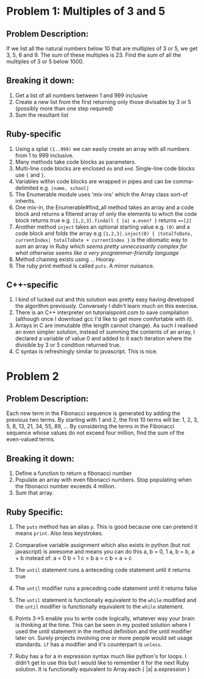 # Problem 1: Multiples of 3 and 5
## Problem Description:
If we list all the natural numbers below 10 that are multiples of 3 or 5, we get 3, 5, 6 and 9. The sum of these multiples is 23. Find the sum of all the multiples of 3 or 5 below 1000.
 
## Breaking it down:
1. Get a list of all numbers between 1 and 999 inclusive
2. Create a new list from the first returning only those divisable by 3 or 5 (possibly more than one step required)
3. Sum the resultant list
 
## Ruby-specific
1. Using a splat ```(1..999)``` we can easily create an array with all numbers from 1 to 999 inclusive.
2. Many methods take code blocks as parameters. 
3. Multi-line code blocks are enclosed  ```do``` and ```end```. Single-line code blocks use ```{``` and ```}```. 
4. Variables within code blocks are wrapped in pipes and can be comma-delimited e.g. ```|name, school|```
5. The Enumerable module uses 'mix-ins' which the Array class sort-of inherits.
6. One mix-in, the Enumerable#find_all method takes an array and a code block and returns a filtered array of only the elements to which the code block returns true e.g. ```[1,2,3].findall { |a| a.even? }``` returns ```=>[2]```
7. Another method ```inject``` takes an optional starting value e.g. ```(0)``` and a code block and folds the array e.g ```[1,2,3].inject(0) { |totalToDate, currentIndex| totalToDate + currentIndex }``` is the idiomatic way to sum an array in Ruby *which seems pretty unnecessarily complex for what otherwise seems like a very programmer-friendly language*
8. Method chaining exists using ```.```. Hooray.
9. The ruby print method is called ```puts```. A minor nuisance.
 
## C++-specific
1. I kind of lucked out and this solution was pretty easy having developed the algorithm previously. Conversely I didn't learn much on this exercise.
2. There is an C++ interpreter on tutorialspoint.com to save compilation (although once I download gcc I'd like to get more comfortable with it).
3. Arrays in C are immutable (the length cannot change). As such I realised an even simpler solution, instead of summing the contents of an array, I declared a variable of value 0 and added to it each iteration where the divisible by 3 or 5 condition returned true.
4. C syntax is refreshingly similar to javascript. This is nice.
 
 
# Problem 2
## Problem Description:
Each new term in the Fibonacci sequence is generated by adding the previous two terms. By starting with 1 and 2, the first 10 terms will be:
1, 2, 3, 5, 8, 13, 21, 34, 55, 89, ...
By considering the terms in the Fibonacci sequence whose values do not exceed four million, find the sum of the even-valued terms.
 
## Breaking it down:
1. Define a function to return a fibonacci number
2. Populate an array with even fibonacci numbers. Stop populating when the fibonacci number exceeds 4 million.
3. Sum that array.
 
## Ruby Specific:
1. The ```puts``` method has an alias ```p```. This is good because one can pretend it means ```print```. Also less keystrokes.
2. Comparative variable assignment which also exists in python (but not javascript) is awesome and means you can do this
    a, b = 0, 1
    a, b = b, a + b
instead of:
    a = 0
    b = 1
    c = b
    a = c
    b = a + c
    
3. The ```until``` statement runs a anteceding code statement until it returns true
4. The ```until``` modifier runs a preceding code statement until it returns false
5. The ```until``` statement is functionally equivalent to the ```while``` modified and the ```until``` modifier is functionally equivalent to the ```while``` statement.
6. Points 3->5 enable you to write code logically, whatever way your brain is thinking at the time. This can be seen in my posted solution where I used the until statement in the method definition and the until modifier later on. Surely projects involving one or more people would set usage standards. ```if``` has a modifier and it's counterpart is ```unless```.
7. Ruby has a for a in expression syntax much like python's for loops. I didn't get to use this but I would like to remember it for the next Ruby solution. It is functionally equivalent to Array.each { |a| a.expression }